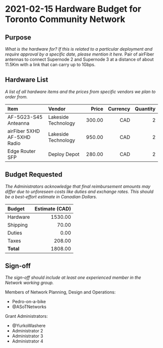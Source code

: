 # 2021-02-15 Hardware Budget for Toronto Community Network

## Purpose

_What is the hardware for? If this is related to a particular deployment and require approval by a specific date, please mention it here._
Pair of airFiber antennas to connect Supernode 2 and Supernode 3 at a distance of about 11.5Km with a link that can carry up to 1Gbps.

## Hardware List

_A list of all hardware items and the prices from specific vendors we plan to order from._

| Item                        | Vendor              | Price   | Currency | Quantity |
|:----------------------------|:--------------------|--------:|---------:|---------:|
| AF-5G23-S45 Anteanna        | Lakeside Technology |  300.00 |      CAD |        2 |
| airFiber 5XHD AF-5XHD Radio | Lakeside Technology |  950.00 |      CAD |        2 |
| Edge Router SFP             | Deploy Depot        |  280.00 |      CAD |        2 |

## Budget Requested

_The Administrators acknowledge that final reimbursement amounts may differ due to unforeseen costs like duties and exchange rates. This should be a best-effort estimate in Canadian Dollars._

| Budget    | Estimate (CAD) |
|:----------|---------------:|
| Hardware  |        1530.00 |
| Shipping  |          70.00 |
| Duties    |           0.00 |
| Taxes     |          208.00|
| **Total** |        1808.00 |

## Sign-off

_The sign-off should include at least one experienced member in the Network working group._

Members of Network Planning, Design and Operations:
- Pedro-on-a-bike
- @ASoTNetworks

Grant Administrators:
- @YurkoWashere
- Administrator 2
- Administrator 3
- Administrator 4
